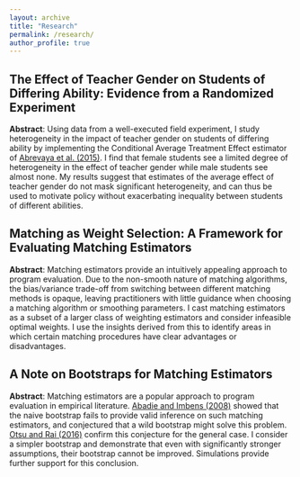 ```yaml
---
layout: archive
title: "Research"
permalink: /research/
author_profile: true
---
```


## The Effect of Teacher Gender on Students of Differing Ability: Evidence from a Randomized Experiment

**Abstract**: Using data from a well-executed field experiment, I study heterogeneity in the impact of teacher gender on students of differing ability by implementing the Conditional Average Treatment Effect estimator of [Abrevaya et al. (2015)](https://doi.org/10.1080/07350015.2014.975555). I find that female students see a limited degree of heterogeneity in the effect of teacher gender while male students see almost none. My results suggest that estimates of the average effect of teacher gender do not mask significant heterogeneity, and can thus be used to motivate policy without exacerbating inequality between students of different abilities.

## Matching as Weight Selection: A Framework for Evaluating Matching Estimators

**Abstract**: Matching estimators provide an intuitively appealing approach to program evaluation. Due to the non-smooth nature of matching algorithms, the bias/variance trade-off from switching between different matching methods is opaque, leaving practitioners with little guidance when choosing a matching algorithm or smoothing parameters. I cast matching estimators as a subset of a larger class of weighting estimators and consider infeasible optimal weights. I use the insights derived from this to identify areas in which certain matching procedures have clear advantages or disadvantages.

## A Note on Bootstraps for Matching Estimators

**Abstract**: Matching estimators are a popular approach to program evaluation in empirical literature. [Abadie and Imbens (2008)](https://doi.org/10.3982/ECTA6474) showed that the naive bootstrap fails to provide valid inference on such matching estimators, and conjectured that a wild bootstrap might solve this problem. [Otsu and Rai (2016)](https://doi.org/10.1080/01621459.2016.1231613) confirm this conjecture for the general case. I consider a simpler bootstrap and demonstrate that even with significantly stronger assumptions, their bootstrap cannot be improved. Simulations provide further support for this conclusion.
